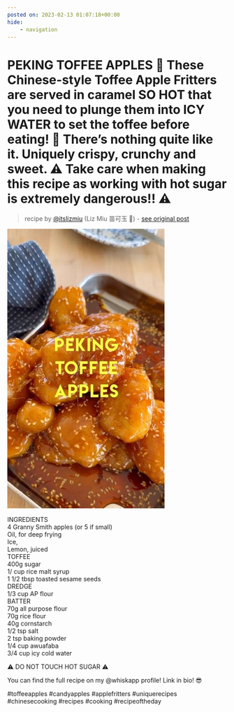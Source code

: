 ```yaml
---
posted on: 2023-02-13 01:07:18+00:00
hide:
    - navigation
---
```


# PEKING TOFFEE APPLES 🍎 These Chinese-style Toffee Apple Fritters are served in caramel SO HOT that you need to plunge them into ICY WATER to set the toffee before eating! 🥶 There’s nothing quite like it. Uniquely crispy, crunchy and sweet. ⚠️ Take care when making this recipe as working with hot sugar is extremely dangerous!! ⚠️ 

> recipe by [@itslizmiu](https://www.instagram.com/itslizmiu/) 
(Liz Miu 苗可玉 🍐) - [see original post](https://instagram.com/p/ColVyrpAhG4)

![](../img/itslizmiu_13-02-2023_0102.png)

  
INGREDIENTS  
4 Granny Smith apples (or 5 if small)  
Oil, for deep frying  
Ice,  
Lemon, juiced  
TOFFEE  
400g sugar  
1/ cup rice malt syrup  
1 1/2 tbsp toasted sesame seeds  
DREDGE  
1/3 cup AP flour  
BATTER  
70g all purpose flour  
70g rice flour  
40g cornstarch  
1/2 tsp salt  
2 tsp baking powder  
1/4 cup awuafaba  
3/4 cup icy cold water   
  
 ⚠️ DO NOT TOUCH HOT SUGAR ⚠️   
  
You can find the full recipe on my @whiskapp profile! Link in bio! 😎  
  
\#toffeeapples \#candyapples \#applefritters \#uniquerecipes \#chinesecooking \#recipes \#cooking \#recipeoftheday   